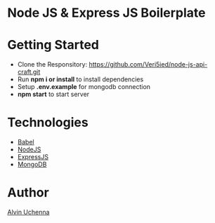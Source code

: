 # Node JS & Express JS Boilerplate

# Getting Started

- Clone the Responsitory: https://github.com/Veri5ied/node-js-api-craft.git
- Run <b>npm i or install</b> to install dependencies
- Setup <b>.env.example</b> for mongodb connection
- <b>npm start</b> to start server

# Technologies

- [Babel](https://babeljs.io/)
- [NodeJS](https://nodejs.org/en/)
- [ExpressJS](https://expressjs.com/)
- [MongoDB](https://mongodb.com/)

# Author

[Alvin Uchenna](https://twitter.com/Veri5ied)
